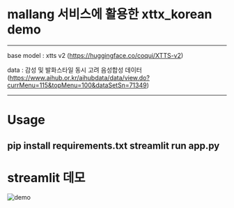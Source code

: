# mallang 서비스에 활용한 xttx_korean demo
---

base model : xtts v2 (https://huggingface.co/coqui/XTTS-v2)

data : 감성 및 발화스타일 동시 고려 음성합성 데이터
(https://www.aihub.or.kr/aihubdata/data/view.do?currMenu=115&topMenu=100&dataSetSn=71349)

---
# Usage
pip install requirements.txt
streamlit run app.py
---
# streamlit 데모
![demo](https://github.com/pincesslucy/mallang_xtts_korean/assets/98650288/d567d0af-b183-4edc-936f-adcee1dff418)
